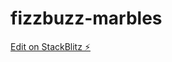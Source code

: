 # fizzbuzz-marbles

[Edit on StackBlitz ⚡️](https://stackblitz.com/edit/typescript-jasmine-template-dmrzyk)